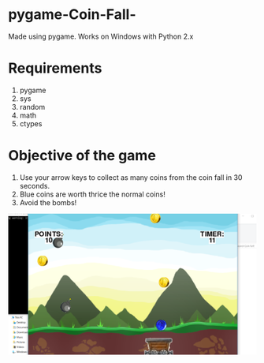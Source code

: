 # pygame-Coin-Fall-

Made using pygame.
Works on Windows with Python 2.x

# Requirements

1. pygame
2. sys
3. random
4. math
5. ctypes

# Objective of the game
1. Use your arrow keys to collect as many coins from the coin fall in 30 seconds. 
2. Blue coins are worth thrice the normal coins! 
3. Avoid the bombs! 

![alt text](https://github.com/vineetjc/pygame-Coin-Fall-/blob/master/screenshot.png)

